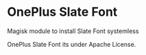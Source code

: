 # OnePlus Slate Font

Magisk module to install Slate Font systemless

OnePlus Slate Font its under Apache License.
